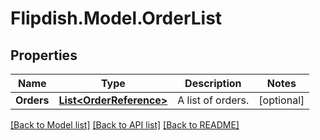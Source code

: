 # Flipdish.Model.OrderList
## Properties

Name | Type | Description | Notes
------------ | ------------- | ------------- | -------------
**Orders** | [**List&lt;OrderReference&gt;**](OrderReference.md) | A list of orders. | [optional] 

[[Back to Model list]](../README.md#documentation-for-models) [[Back to API list]](../README.md#documentation-for-api-endpoints) [[Back to README]](../README.md)

